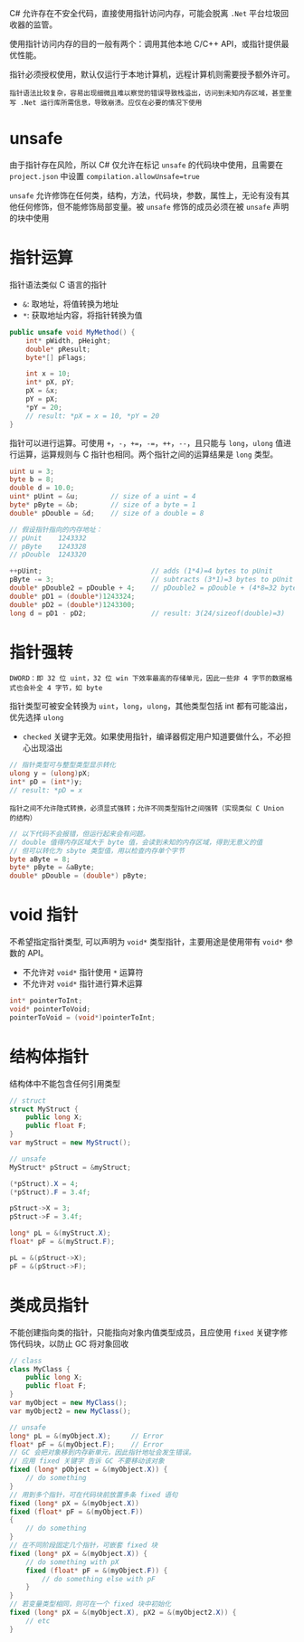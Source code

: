 C# 允许存在不安全代码，直接使用指针访问内存，可能会脱离 `.Net` 平台垃圾回收器的监管。

使用指针访问内存的目的一般有两个：调用其他本地 C/C++ API，或指针提供最优性能。

指针必须授权使用，默认仅运行于本地计算机，远程计算机则需要授予额外许可。

```ad-warning
指针语法比较复杂，容易出现细微且难以察觉的错误导致栈溢出，访问到未知内存区域，甚至重写 .Net 运行库所需信息，导致崩溃。应仅在必要的情况下使用
```
# unsafe

由于指针存在风险，所以 C# 仅允许在标记 `unsafe` 的代码块中使用，且需要在 `project.json` 中设置 `compilation.allowUnsafe=true`

`unsafe` 允许修饰在任何类，结构，方法，代码块，参数，属性上，无论有没有其他任何修饰，但不能修饰局部变量。被 `unsafe` 修饰的成员必须在被 `unsafe` 声明的块中使用
# 指针运算

指针语法类似 C 语言的指针
- `&`: 取地址，将值转换为地址
- `*`: 获取地址内容，将指针转换为值

```csharp
public unsafe void MyMethod() {
    int* pWidth, pHeight;
    double* pResult;
    byte*[] pFlags;

    int x = 10;
    int* pX, pY;
    pX = &x;
    pY = pX;
    *pY = 20;
    // result: *pX = x = 10, *pY = 20
}
```

指针可以进行运算。可使用 `+`，`-`，`+=`，`-=`，`++`，`--`，且只能与 `long`，`ulong` 值进行运算，运算规则与 C 指针也相同。两个指针之间的运算结果是 `long` 类型。

```csharp
uint u = 3;
byte b = 8;
double d = 10.0;
uint* pUint = &u;        // size of a uint = 4
byte* pByte = &b;        // size of a byte = 1
double* pDouble = &d;    // size of a double = 8

// 假设指针指向的内存地址：
// pUnit    1243332
// pByte    1243328
// pDouble  1243320

++pUint;                           // adds (1*4)=4 bytes to pUnit             -> 1243336
pByte -= 3;                        // subtracts (3*1)=3 bytes to pUnit        -> 1243325
double* pDouble2 = pDouble + 4;    // pDouble2 = pDouble + (4*8=32 bytes)     -> 1243352
double* pD1 = (double*)1243324;
double* pD2 = (double*)1243300;
long d = pD1 - pD2;                // result: 3(24/sizeof(double)=3)
```
# 指针强转

```ad-note
DWORD：即 32 位 uint，32 位 win 下效率最高的存储单元，因此一些非 4 字节的数据格式也会补全 4 字节，如 byte
```

指针类型可被安全转换为 `uint`，`long`，`ulong`，其他类型包括 int 都有可能溢出，优先选择 `ulong`
- `checked` 关键字无效。如果使用指针，编译器假定用户知道要做什么，不必担心出现溢出

```csharp
// 指针类型可与整型类型显示转化
ulong y = (ulong)pX;
int* pD = (int*)y;
// result: *pD = x
```

```ad-warning
指针之间不允许隐式转换，必须显式强转；允许不同类型指针之间强转（实现类似 C Union 的结构）
```

```csharp
// 以下代码不会报错，但运行起来会有问题。
// double 值得内存区域大于 byte 值，会读到未知的内存区域，得到无意义的值
// 但可以转化为 sbyte 类型值，用以检查内存单个字节
byte aByte = 8;
byte* pByte = &aByte;
double* pDouble = (double*) pByte;
```
# void 指针

不希望指定指针类型, 可以声明为 `void*` 类型指针，主要用途是使用带有 `void*` 参数的 API。
- 不允许对 `void*` 指针使用 `*` 运算符
- 不允许对 `void*` 指针进行算术运算

```csharp
int* pointerToInt;
void* pointerToVoid;
pointerToVoid = (void*)pointerToInt;
```
# 结构体指针

结构体中不能包含任何引用类型

```csharp
// struct
struct MyStruct {
    public long X;
    public float F;
}
var myStruct = new MyStruct();

// unsafe
MyStruct* pStruct = &myStruct;

(*pStruct).X = 4;
(*pStruct).F = 3.4f;

pStruct->X = 3;
pStruct->F = 3.4f;

long* pL = &(myStruct.X);
float* pF = &(myStruct.F);

pL = &(pStruct->X);
pF = &(pStruct->F);
```
# 类成员指针

不能创建指向类的指针，只能指向对象内值类型成员，且应使用 `fixed` 关键字修饰代码块，以防止 GC 将对象回收

```csharp
// class
class MyClass {
    public long X;
    public float F;
}
var myObject = new MyClass();
var myObject2 = new MyClass();

// unsafe
long* pL = &(myObject.X);     // Error
float* pF = &(myObject.F);    // Error
// GC 会把对象移到内存新单元，因此指针地址会发生错误。
// 应用 fixed 关键字 告诉 GC 不要移动该对象
fixed (long* pObject = &(myObject.X)) {
    // do something
}
// 用到多个指针，可在代码块前放置多条 fixed 语句
fixed (long* pX = &(myObject.X))
fixed (float* pF = &(myObject.F))
{
    // do something
}
// 在不同阶段固定几个指针，可嵌套 fixed 块
fixed (long* pX = &(myObject.X)) {
    // do something with pX
    fixed (float* pF = &(myObject.F)) {
        // do something else with pF
    }
}
// 若变量类型相同，则可在一个 fixed 块中初始化
fixed (long* pX = &(myObject.X), pX2 = &(myObject2.X)) {
    // etc
}
```
